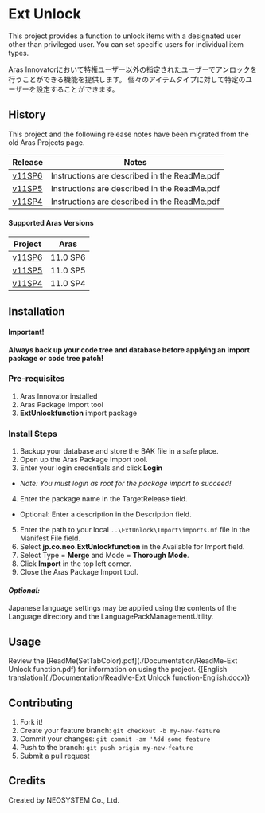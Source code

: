 # Ext Unlock
This project provides a function to unlock items with a designated user other than privileged user. You can set specific users for individual item types.

Aras Innovatorにおいて特権ユーザー以外の指定されたユーザーでアンロックを行うことができる機能を提供します。 個々のアイテムタイプに対して特定のユーザーを設定することができます。

## History

This project and the following release notes have been migrated from the old Aras Projects page.

Release | Notes
--------|--------
[v11SP6](https://github.com/ArasLabs/ext-unlock/releases/tag/v11SP6) | Instructions are described in the ReadMe.pdf
[v11SP5](https://github.com/ArasLabs/ext-unlock/releases/tag/v11SP5) | Instructions are described in the ReadMe.pdf
[v11SP4](https://github.com/ArasLabs/ext-unlock/releases/tag/v11SP4) | Instructions are described in the ReadMe.pdf

#### Supported Aras Versions

Project | Aras
--------|------
[v11SP6](https://github.com/ArasLabs/ext-unlock/releases/tag/v11SP6) | 11.0 SP6
[v11SP5](https://github.com/ArasLabs/ext-unlock/releases/tag/v11SP5) | 11.0 SP5
[v11SP4](https://github.com/ArasLabs/ext-unlock/releases/tag/v11SP4) | 11.0 SP4

## Installation

#### Important!
**Always back up your code tree and database before applying an import package or code tree patch!**

### Pre-requisites

1. Aras Innovator installed
2. Aras Package Import tool
3. **ExtUnlockfunction** import package

### Install Steps

1. Backup your database and store the BAK file in a safe place.
2. Open up the Aras Package Import tool.
3. Enter your login credentials and click **Login**
  * _Note: You must login as root for the package import to succeed!_
4. Enter the package name in the TargetRelease field.
  * Optional: Enter a description in the Description field.
5. Enter the path to your local `..\ExtUnlock\Import\imports.mf` file in the Manifest File field.
6. Select **jp.co.neo.ExtUnlockfunction** in the Available for Import field.
7. Select Type = **Merge** and Mode = **Thorough Mode**.
8. Click **Import** in the top left corner.
9. Close the Aras Package Import tool.

#### _Optional:_
Japanese language settings may be applied using the contents of the Language directory and the LanguagePackManagementUtility.

## Usage

Review the [ReadMe(SetTabColor).pdf](./Documentation/ReadMe-Ext Unlock function.pdf) for information on using the project. {[English translation](./Documentation/ReadMe-Ext Unlock function-English.docx)}

## Contributing

1. Fork it!
2. Create your feature branch: `git checkout -b my-new-feature`
3. Commit your changes: `git commit -am 'Add some feature'`
4. Push to the branch: `git push origin my-new-feature`
5. Submit a pull request

## Credits

Created by NEOSYSTEM Co., Ltd.
